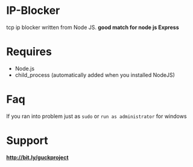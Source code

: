 # IP-Blocker
tcp ip blocker written from Node JS. **good match for node js Express**

# Requires
 - Node.js
 - child_process (automatically added when you installed NodeJS)

# Faq
If you ran into problem just as `sudo` or `run as administrator` for windows

# Support 
**http://bit.ly/guckproject**
